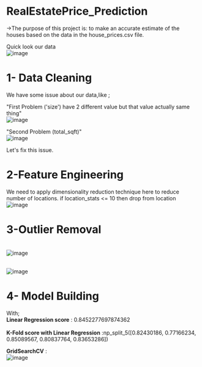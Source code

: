 # RealEstatePrice_Prediction
->The purpose of this project is:
    to make an accurate estimate of the houses based on the data in the house_prices.csv file.

 Quick look our data
<br>![image](https://user-images.githubusercontent.com/83788186/174433751-4d8635ee-8b68-46bc-b272-6d8b57f2a130.png) </br>

# **1- Data Cleaning**
We have some issue about our data,like ;

"First Problem ('size') have 2 different value but that value actually same thing"
<br> ![image](https://user-images.githubusercontent.com/83788186/174433809-68394175-13cf-4adb-9637-8090003c36de.png) </br>


"Second Problem (total_sqft)"
<br>![image](https://user-images.githubusercontent.com/83788186/174433829-ca5961e1-22b7-428a-9834-0bbfbef0dd17.png) </br>

Let's fix this issue.


# **2-Feature Engineering**
We need to apply dimensionality reduction technique here to reduce number of locations.
if location_stats <= 10 then drop from location
<br>![image](https://user-images.githubusercontent.com/83788186/174433951-e3b80caa-b33a-4ad3-9c8c-d2d600bbaf41.png)</br>

# **3-Outlier Removal**
<br>![image](https://user-images.githubusercontent.com/83788186/174433988-828747c7-2505-4aa8-b120-cbe0302bf3bc.png)</br>

<br> ![image](https://user-images.githubusercontent.com/83788186/174434045-f8631cf5-802c-42ae-b8f9-aa7e9bf76cfd.png) </br>

# **4- Model Building**

With;
<br>**Linear Regression score** : 0.8452277697874362 </br>
<br>**K-Fold score with Linear Regression** :np_split_5([0.82430186, 0.77166234, 0.85089567, 0.80837764, 0.83653286])</br>

**GridSearchCV** : 
<br> ![image](https://user-images.githubusercontent.com/83788186/174434210-b2b378d8-0efc-49e9-8eb5-06c08074f9f8.png) </br>


